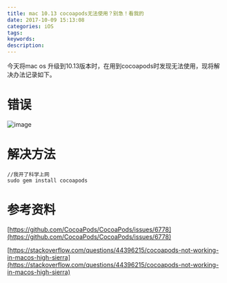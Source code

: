 ```yaml
---
title: mac 10.13 cocoapods无法使用？别急！看我的
date: 2017-10-09 15:13:08
categories: iOS
tags:
keywords:
description:
---
```


今天将mac os 升级到10.13版本时，在用到cocoapods时发现无法使用，现将解决办法记录如下。

# 错误
![image](http://ojgg6fpio.bkt.clouddn.com/cocoapods%2010.13%20%E6%97%A0%E6%B3%95%E4%BD%BF%E7%94%A8.png)

<!-- more -->

# 解决方法

```
//我开了科学上网
sudo gem install cocoapods
```


# 参考资料
[https://github.com/CocoaPods/CocoaPods/issues/6778](https://github.com/CocoaPods/CocoaPods/issues/6778)

[https://stackoverflow.com/questions/44396215/cocoapods-not-working-in-macos-high-sierra](https://stackoverflow.com/questions/44396215/cocoapods-not-working-in-macos-high-sierra)
